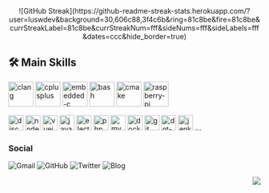 
<div align="center">
<!--[![GitHub Stats](https://github-readme-stats.vercel.app/api?username=luswdev&show_icons=true&bg_color=30,606c88,3f4c6b&title_color=fff&text_color=fff&icon_color=fff&ring_color=81c8be&hide_border=true)](https://github.com/luswdev)-->
![GitHub Streak](https://github-readme-streak-stats.herokuapp.com/?user=luswdev&background=30,606c88,3f4c6b&ring=81c8be&fire=81c8be&currStreakLabel=81c8be&currStreakNum=fff&sideNums=fff&sideLabels=fff&dates=ccc&hide_border=true)
</div>

## 🛠️ Main Skills
<p align="left">
  <img height="50" src="https://cdn.jsdelivr.net/gh/devicons/devicon@master/icons/c/c-plain.svg" title="clang" alt="clang">
  <img height="50" src="https://cdn.jsdelivr.net/gh/devicons/devicon@master/icons/cplusplus/cplusplus-plain.svg" title="cplusplus" alt="cplusplus">
  <img height="50" src="https://cdn.jsdelivr.net/gh/devicons/devicon@master/icons/embeddedc/embeddedc-original.svg" title="embedded-c" alt="embedded-c">  
  <img height="50" src="https://cdn.jsdelivr.net/gh/devicons/devicon/icons/bash/bash-original.svg" title="bash" alt="bash">
  <img height="50" src="https://cdn.jsdelivr.net/gh/devicons/devicon/icons/cmake/cmake-original.svg" title="cmake" alt="cmake">
  <img height="50" src="https://cdn.jsdelivr.net/gh/devicons/devicon@master/icons/raspberrypi/raspberrypi-original.svg" title="raspberry-pi" alt="raspberry-pi">
</p>
<p align="left">
  <img height="30" src="https://cdn.jsdelivr.net/gh/devicons/devicon@master/icons/discordjs/discordjs-original.svg" title="discordjs" alt="discordjs">
  <img height="30" src="https://cdn.jsdelivr.net/gh/devicons/devicon@master/icons/nodejs/nodejs-original.svg" title="nodejs" alt="nodejs">
  <img height="30" src="https://cdn.jsdelivr.net/gh/devicons/devicon@master/icons/vuejs/vuejs-original.svg" title="vuejs" alt="vuejs">
  <img height="30" src="https://cdn.jsdelivr.net/gh/devicons/devicon@master/icons/javascript/javascript-original.svg" title="javascript" alt="javascript">
  <img height="30" src="https://cdn.jsdelivr.net/gh/devicons/devicon@master/icons/electron/electron-original.svg" title="electron" alt="electron">
  <img height="30" src="https://cdn.jsdelivr.net/gh/devicons/devicon@master/icons/php/php-plain.svg" title="php" alt="php">
  <img height="30" src="https://cdn.jsdelivr.net/gh/devicons/devicon@master/icons/mysql/mysql-original.svg" title="mysql" alt="mysql">
  <img height="30" src="https://cdn.jsdelivr.net/gh/devicons/devicon@master/icons/docker/docker-plain.svg" title="docker" alt="docker"> 
  <img height="30" src="https://cdn.jsdelivr.net/gh/devicons/devicon@master/icons/git/git-original.svg" title="git" alt="git">
  <img height="30" src="https://cdn.jsdelivr.net/gh/devicons/devicon@master/icons/dot-net/dot-net-original.svg" title="dot-net" alt="dot-net">
  <img height="30" src="https://cdn.jsdelivr.net/gh/devicons/devicon@master/icons/jenkins/jenkins-original.svg" title="jenkins" alt="jenkins">
  ...
</p>

### Social
<p align="left">
  <a style="text-decoration:none" href="mailto:info@lusw.dev">
    <img src="https://img.shields.io/badge/-Gmail-ea4335?style=for-the-badge&logo=gmail&logoColor=white" alt="Gmail" />
  </a>
  <a style="text-decoration:none" href="https://github.com/luswdev">
    <img src="https://img.shields.io/badge/-GitHub-181717?style=for-the-badge&logo=github&logoColor=white" alt="GitHub" />
  </a>
  <a style="text-decoration:none" href="https://twitter.com/luswdev">
    <img src="https://img.shields.io/badge/-Twitter-1da1f2?style=for-the-badge&logo=twitter&logoColor=white" alt="Twitter" />
  </a>  
  <a style="text-decoration:none" href="https://blog.lusw.dev">
    <img src="https://img.shields.io/badge/-Blog-0085A1?style=for-the-badge&logo=googlechrome&logoColor=white" alt="Blog" />
  </a>
</p>

</p>
<p align="right">
<img src="https://profile-counter.glitch.me/{luswdev}/count.svg" />
</p>
